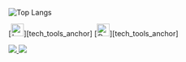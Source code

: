 

![Top Langs](https://github-readme-stats.vercel.app/api/top-langs/?username=bnvd26&layout=compact)

[<img src="https://img.shields.io/badge/Laravel-282C34?logo=laravel&logoColor=F7DF1E" alt="Laravel logo" title="Laravel" height="25" />][tech_tools_anchor]
[<img src="[https://img.shields.io/badge/Laravel-282C34?logo=laravel&logoColor=F7DF1E]" alt="Docker logo" title="Docker" height="25" />][tech_tools_anchor]

<a target="_blank" href="https://www.linkedin.com/in/benjaminadida">
  <img src="https://img.shields.io/badge/-LinkedIn-0077B5?style=for-the-badge&logo=Linkedin&logoColor=white"></img>
</a>

<a target="_blank" href="mailto:benjaminadida05@gmail.com">
  <img src="https://img.shields.io/badge/-Gmail-D14836?style=for-the-badge&logo=Gmail&logoColor=white"></img>
</a>

